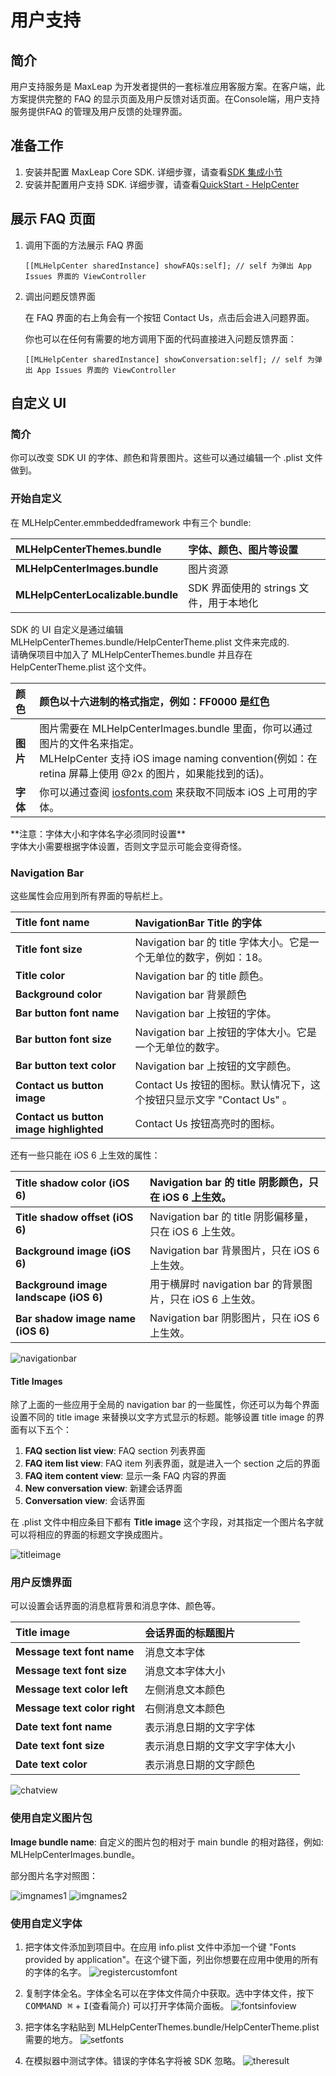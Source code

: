 
# 用户支持

## 简介

用户支持服务是 MaxLeap 为开发者提供的一套标准应用客服方案。在客户端，此方案提供完整的 FAQ 的显示页面及用户反馈对话页面。在Console端，用户支持服务提供FAQ 的管理及用户反馈的处理界面。

## 准备工作

1. 安装并配置 MaxLeap Core SDK. 详细步骤，请查看[SDK 集成小节](ML_DOCS_GUIDE_LINK_PLACEHOLDER_IOS#SDK_Install)
2. 安装并配置用户支持 SDK. 详细步骤，请查看[QuickStart - HelpCenter](ML_DOCS_LINK_PLACEHOLDER_SDK_QUICKSTART_IOS)

## 展示 FAQ 页面

1. 调用下面的方法展示 FAQ 界面
	
	```objc
	[[MLHelpCenter sharedInstance] showFAQs:self]; // self 为弹出 App Issues 界面的 ViewController
	```

2. 调出问题反馈界面

	在 FAQ 界面的右上角会有一个按钮 Contact Us，点击后会进入问题界面。
	
	你也可以在任何有需要的地方调用下面的代码直接进入问题反馈界面：

	```objc
	[[MLHelpCenter sharedInstance] showConversation:self]; // self 为弹出 App Issues 界面的 ViewController
	```

## 自定义 UI

### 简介

你可以改变 SDK UI 的字体、颜色和背景图片。这些可以通过编辑一个 .plist 文件做到。

### 开始自定义

在 MLHelpCenter.emmbeddedframework 中有三个 bundle: 

**MLHelpCenterThemes.bundle**        | 字体、颜色、图片等设置
:-----------------------------|:----------------------------------
**MLHelpCenterImages.bundle**        | 图片资源
**MLHelpCenterLocalizable.bundle**  | SDK 界面使用的 strings 文件，用于本地化

SDK 的 UI 自定义是通过编辑 MLHelpCenterThemes.bundle/HelpCenterTheme.plist 文件来完成的. <br>
请确保项目中加入了 MLHelpCenterThemes.bundle 并且存在 HelpCenterTheme.plist 这个文件。<br>

**颜色** | 颜色以十六进制的格式指定，例如：FF0000 是红色
:--------|:----------
**图片** | 图片需要在 MLHelpCenterImages.bundle 里面，你可以通过图片的文件名来指定。<br> MLHelpCenter 支持 iOS image naming convention(例如：在 retina 屏幕上使用 @2x 的图片，如果能找到的话)。
**字体** | 你可以通过查阅 [iosfonts.com](http://iosfonts.com/) 来获取不同版本 iOS 上可用的字体。

[using custom fonts]: #using_custom_fonts

<aside class="notice">
    <span class="icon"></span>
    <span class="text">
        **注意：字体大小和字体名字必须同时设置**<br>
        字体大小需要根据字体设置，否则文字显示可能会变得奇怪。
    </span>
</aside>

### Navigation Bar

这些属性会应用到所有界面的导航栏上。

**Title font name** 					| NavigationBar Title 的字体
:--------------------------------------|:----------------------------------
**Title font size** 					| Navigation bar 的 title 字体大小。它是一个无单位的数字，例如：18。
**Title color**     					| Navigation bar 的 title 颜色。
**Background color**					| Navigation bar 背景颜色
**Bar button font name**				| Navigation bar 上按钮的字体。
**Bar button font size**				| Navigation bar 上按钮的字体大小。它是一个无单位的数字。
**Bar button text color**				| Navigation bar 上按钮的文字颜色。
**Contact us button image**				| Contact Us 按钮的图标。默认情况下，这个按钮只显示文字 "Contact Us" 。
**Contact us button image highlighted**| Contact Us 按钮高亮时的图标。

还有一些只能在 iOS 6 上生效的属性：

**Title shadow color (iOS 6)**			| Navigation bar 的 title 阴影颜色，只在 iOS 6 上生效。
:--------------------------------------|:--------------------------------
**Title shadow offset (iOS 6)**			| Navigation bar 的 title 阴影偏移量，只在 iOS 6 上生效。
**Background image (iOS 6)**			| Navigation bar 背景图片，只在 iOS 6 上生效。
**Background image landscape (iOS 6)** | 用于横屏时 navigation bar 的背景图片，只在 iOS 6 上生效。
**Bar shadow image name (iOS 6)**		| Navigation bar 阴影图片，只在 iOS 6 上生效。

![navigationbar](../../../images/navigationbar.png)

#### Title Images

除了上面的一些应用于全局的 navigation bar 的一些属性，你还可以为每个界面设置不同的 title image 来替换以文字方式显示的标题。能够设置 title image 的界面有以下五个：

1. **FAQ section list view**:      FAQ section 列表界面
2. **FAQ item list view**:         FAQ item 列表界面，就是进入一个 section 之后的界面
3. **FAQ item content view**:      显示一条 FAQ 内容的界面
4. **New conversation view**:      新建会话界面
5. **Conversation view**:          会话界面

在 .plist 文件中相应条目下都有 **Title image** 这个字段，对其指定一个图片名字就可以将相应的界面的标题文字换成图片。

![titleimage](../../../images/titleimage.png)

### 用户反馈界面

可以设置会话界面的消息框背景和消息字体、颜色等。

**Title image**             | 会话界面的标题图片
:---------------------------|:-------------------
**Message text font name**  | 消息文本字体
**Message text font size**  | 消息文本字体大小
**Message text color left** | 左侧消息文本颜色
**Message text color right**| 右侧消息文本颜色
**Date text font name**     | 表示消息日期的文字字体
**Date text font size**     | 表示消息日期的文字文字字体大小
**Date text color**         | 表示消息日期的文字颜色

![chatview](../../../images/chatview.png)

### 使用自定义图片包

**Image bundle name**: 自定义的图片包的相对于 main bundle 的相对路径，例如: MLHelpCenterImages.bundle。

部分图片名字对照图：

![imgnames1](../../../images/imgnames1.png)
![imgnames2](../../../images/imgnames2.png)

### <span id="using_custom_fonts">使用自定义字体</span>

1. 把字体文件添加到项目中。在应用 info.plist 文件中添加一个键 "Fonts provided by application"。在这个键下面，列出你想要在应用中使用的所有的字体的名字。
    ![registercustomfont](../../../images/registercustomfont.png)

2. 复制字体全名。字体全名可以在字体文件简介中获取。选中字体文件，按下 <kbd>COMMAND ⌘</kbd> + <kbd>I</kbd>(查看简介) 可以打开字体简介面板。
    ![fontsinfoview](../../../images/fontsinfoview.png)

3. 把字体名字粘贴到 MLHelpCenterThemes.bundle/HelpCenterTheme.plist 需要的地方。
    ![setfonts](../../../images/setfonts.png)

4. 在模拟器中测试字体。错误的字体名字将被 SDK 忽略。
    ![theresult](../../../images/theresult.png)
